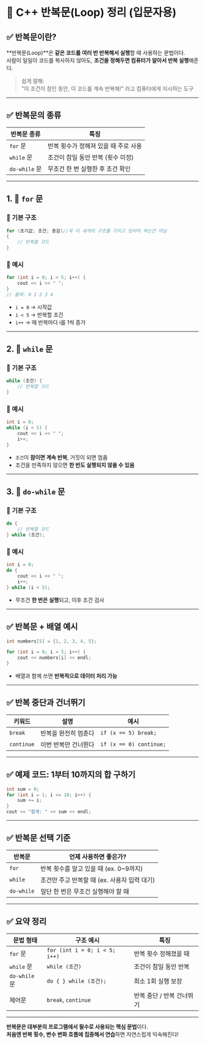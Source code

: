 # 🔁 C++ 반복문(Loop) 정리 (입문자용)

## ✅ 반복문이란?

**반복문(Loop)**은 **같은 코드를 여러 번 반복해서 실행**할 때 사용하는 문법이다.  
사람이 일일이 코드를 복사하지 않아도, **조건을 정해두면 컴퓨터가 알아서 반복 실행**해준다.

> 쉽게 말해:  
> "이 조건이 참인 동안, 이 코드를 계속 반복해!" 라고 컴퓨터에게 지시하는 도구

---

## ✅ 반복문의 종류

| 반복문 종류     | 특징                                       |
|----------------|--------------------------------------------|
| `for` 문       | 반복 횟수가 정해져 있을 때 주로 사용       |
| `while` 문     | 조건이 참일 동안 반복 (횟수 미정)           |
| `do-while` 문  | 무조건 한 번 실행한 후 조건 확인            |

---

## 1. 🔹 `for` 문

### 📌 기본 구조
```cpp
for (초기값; 조건; 증감)//꼭 이 세개의 구조를 가지고 있어야 하는건 아님 
{
    // 반복할 코드
}
```

### 📌 예시
```cpp
for (int i = 0; i < 5; i++) {
    cout << i << " ";
}
// 출력: 0 1 2 3 4
```

- `i = 0` → 시작값
- `i < 5` → 반복할 조건
- `i++` → 매 반복마다 i를 1씩 증가

---

## 2. 🔹 `while` 문

### 📌 기본 구조
```cpp
while (조건) {
    // 반복할 코드
}
```

### 📌 예시
```cpp
int i = 0;
while (i < 5) {
    cout << i << " ";
    i++;
}
```

- `조건`이 **참이면 계속 반복**, 거짓이 되면 멈춤
- 조건을 만족하지 않으면 **한 번도 실행되지 않을 수 있음**

---

## 3. 🔹 `do-while` 문

### 📌 기본 구조
```cpp
do {
    // 반복할 코드
} while (조건);
```

### 📌 예시
```cpp
int i = 0;
do {
    cout << i << " ";
    i++;
} while (i < 5);
```

- 무조건 **한 번은 실행**되고, 이후 조건 검사

---

## ✅ 반복문 + 배열 예시

```cpp
int numbers[5] = {1, 2, 3, 4, 5};

for (int i = 0; i < 5; i++) {
    cout << numbers[i] << endl;
}
```

- 배열과 함께 쓰면 **반복적으로 데이터 처리 가능**

---

## ✅ 반복 중단과 건너뛰기

| 키워드        | 설명          | 예시                      |
| ---------- | ----------- | ----------------------- |
| `break`    | 반복을 완전히 멈춘다 | `if (x == 5) break;`    |
| `continue` | 이번 반복만 건너뛴다 | `if (x == 0) continue;` |

---

## ✅ 예제 코드: 1부터 10까지의 합 구하기

```cpp
int sum = 0;
for (int i = 1; i <= 10; i++) {
    sum += i;
}
cout << "합계: " << sum << endl;
```

---

## ✅ 반복문 선택 기준

| 반복문     | 언제 사용하면 좋은가?                       |
|------------|---------------------------------------------|
| `for`      | 반복 횟수를 알고 있을 때 (ex. 0~9까지)      |
| `while`    | 조건만 주고 반복할 때 (ex. 사용자 입력 대기) |
| `do-while` | 일단 한 번은 무조건 실행해야 할 때          |

---

## ✅ 요약 정리

| 문법 형태      | 구조 예시                            | 특징 |
|----------------|----------------------------------------|------|
| `for` 문       | `for (int i = 0; i < 5; i++)`         | 반복 횟수 정해졌을 때 |
| `while` 문     | `while (조건)`                        | 조건이 참일 동안 반복 |
| `do-while` 문  | `do { } while (조건);`                | 최소 1회 실행 보장 |
| 제어문         | `break`, `continue`                  | 반복 중단 / 반복 건너뛰기 |

---

**반복문은 대부분의 프로그램에서 필수로 사용되는 핵심 문법**이다.  
**처음엔 반복 횟수, 변수 변화 흐름에 집중해서 연습**하면 자연스럽게 익숙해진다!
